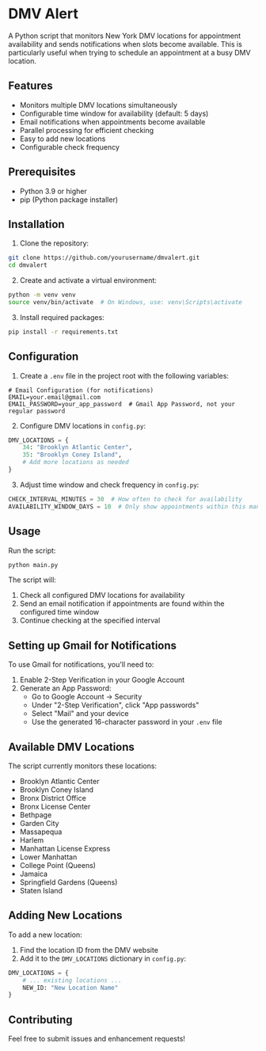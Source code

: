 # DMV Alert

A Python script that monitors New York DMV locations for appointment availability and sends notifications when slots become available. This is particularly useful when trying to schedule an appointment at a busy DMV location.

## Features

- Monitors multiple DMV locations simultaneously
- Configurable time window for availability (default: 5 days)
- Email notifications when appointments become available
- Parallel processing for efficient checking
- Easy to add new locations
- Configurable check frequency

## Prerequisites

- Python 3.9 or higher
- pip (Python package installer)

## Installation

1. Clone the repository:
```bash
git clone https://github.com/yourusername/dmvalert.git
cd dmvalert
```

2. Create and activate a virtual environment:
```bash
python -m venv venv
source venv/bin/activate  # On Windows, use: venv\Scripts\activate
```

3. Install required packages:
```bash
pip install -r requirements.txt
```

## Configuration

1. Create a `.env` file in the project root with the following variables:
```env
# Email Configuration (for notifications)
EMAIL=your.email@gmail.com
EMAIL_PASSWORD=your_app_password  # Gmail App Password, not your regular password
```

2. Configure DMV locations in `config.py`:
```python
DMV_LOCATIONS = {
    34: "Brooklyn Atlantic Center",
    35: "Brooklyn Coney Island",
    # Add more locations as needed
}
```

3. Adjust time window and check frequency in `config.py`:
```python
CHECK_INTERVAL_MINUTES = 30  # How often to check for availability
AVAILABILITY_WINDOW_DAYS = 10  # Only show appointments within this many days
```

## Usage

Run the script:
```bash
python main.py
```

The script will:
1. Check all configured DMV locations for availability
2. Send an email notification if appointments are found within the configured time window
3. Continue checking at the specified interval

## Setting up Gmail for Notifications

To use Gmail for notifications, you'll need to:
1. Enable 2-Step Verification in your Google Account
2. Generate an App Password:
   - Go to Google Account → Security
   - Under "2-Step Verification", click "App passwords"
   - Select "Mail" and your device
   - Use the generated 16-character password in your `.env` file

## Available DMV Locations

The script currently monitors these locations:
- Brooklyn Atlantic Center
- Brooklyn Coney Island
- Bronx District Office
- Bronx License Center
- Bethpage
- Garden City
- Massapequa
- Harlem
- Manhattan License Express
- Lower Manhattan
- College Point (Queens)
- Jamaica
- Springfield Gardens (Queens)
- Staten Island

## Adding New Locations

To add a new location:
1. Find the location ID from the DMV website
2. Add it to the `DMV_LOCATIONS` dictionary in `config.py`:
```python
DMV_LOCATIONS = {
    # ... existing locations ...
    NEW_ID: "New Location Name"
}
```

## Contributing

Feel free to submit issues and enhancement requests!
